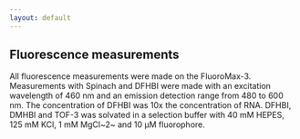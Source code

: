 ```yaml
---
layout: default
---
```


## Fluorescence measurements

All fluorescence measurements were made on the FluoroMax-3. Measurements with Spinach and DFHBI were made with an excitation wavelength of 460 nm and an emission detection range from 480 to 600 nm. 
The concentration of DFHBI was 10x the concentration of RNA. DFHBI, DMHBI and TOF-3 was solvated in a selection buffer with 40 mM HEPES, 125 mM KCl, 1 mM MgCl~2~ and 10 µM fluorophore. 